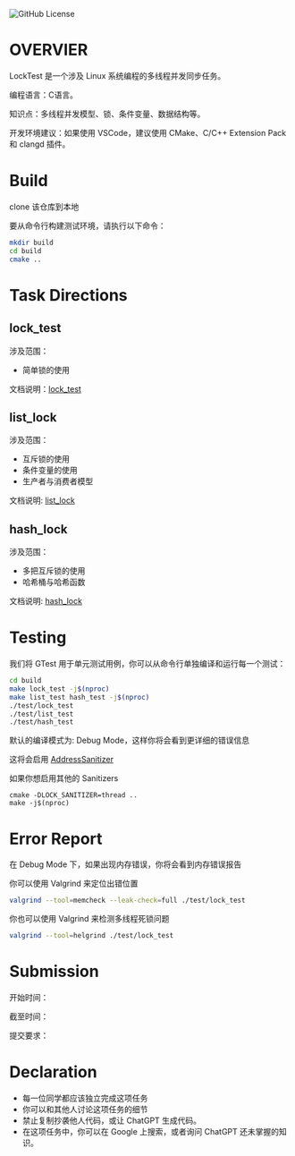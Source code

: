 ![GitHub License](https://img.shields.io/github/license/tiny-sky/LockTest?style=flat&logo=linux&color=fedcba&link=https%3A%2F%2Fcreativecommons.org%2Flicenses%2Fby-sa%2F4.0%2F)


# OVERVIER

LockTest 是一个涉及 Linux 系统编程的多线程并发同步任务。

编程语言：C语言。

知识点：多线程并发模型、锁、条件变量、数据结构等。

开发环境建议：如果使用 VSCode，建议使用 CMake、C/C++ Extension Pack 和 clangd 插件。

# Build

clone 该仓库到本地

要从命令行构建测试环境，请执行以下命令：
```sh
mkdir build
cd build
cmake ..
```

# Task Directions

## lock_test

涉及范围：
  - 简单锁的使用

文档说明：[lock_test](./doc/lock_test/lock_test.md)

## list_lock

涉及范围：
- 互斥锁的使用
- 条件变量的使用
- 生产者与消费者模型

文档说明: [list_lock](./doc/list_test/list_test.md)

## hash_lock

涉及范围：
- 多把互斥锁的使用
- 哈希桶与哈希函数

文档说明: [hash_lock](./doc/hash_test/hash_test.md)

# Testing

我们将 GTest 用于单元测试用例，你可以从命令行单独编译和运行每一个测试：
```sh
cd build
make lock_test -j$(nproc)
make list_test hash_test -j$(nproc)
./test/lock_test
./test/list_test
./test/hash_test
```

默认的编译模式为: Debug Mode，这样你将会看到更详细的错误信息

这将会启用 [AddressSanitizer](https://github.com/google/sanitizers)

如果你想启用其他的 Sanitizers
```
cmake -DLOCK_SANITIZER=thread ..
make -j$(nproc)
```

# Error Report

在 Debug Mode 下，如果出现内存错误，你将会看到内存错误报告

你可以使用 Valgrind 来定位出错位置
```sh
valgrind --tool=memcheck --leak-check=full ./test/lock_test 
```
你也可以使用 Valgrind 来检测多线程死锁问题
```sh
valgrind --tool=helgrind ./test/lock_test 
```

# Submission

开始时间：

截至时间：

提交要求：

# Declaration

- 每一位同学都应该独立完成这项任务
- 你可以和其他人讨论这项任务的细节
- 禁止复制抄袭他人代码，或让 ChatGPT 生成代码。
- 在这项任务中，你可以在 Google 上搜索，或者询问 ChatGPT 还未掌握的知识。